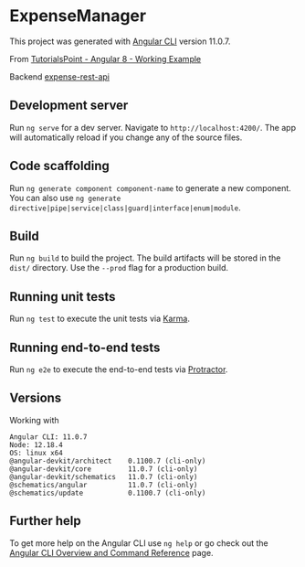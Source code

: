 # ExpenseManager

This project was generated with [Angular CLI](https://github.com/angular/angular-cli) version 11.0.7.

From [TutorialsPoint - Angular 8 - Working Example](https://www.tutorialspoint.com/angular8/angular8_working_example.htm)

Backend [expense-rest-api](https://www.tutorialspoint.com/angular8/angular8_http_client_programming.htm)

## Development server

Run `ng serve` for a dev server. Navigate to `http://localhost:4200/`. The app will automatically reload if you change any of the source files.

## Code scaffolding

Run `ng generate component component-name` to generate a new component. You can also use `ng generate directive|pipe|service|class|guard|interface|enum|module`.

## Build

Run `ng build` to build the project. The build artifacts will be stored in the `dist/` directory. Use the `--prod` flag for a production build.

## Running unit tests

Run `ng test` to execute the unit tests via [Karma](https://karma-runner.github.io).

## Running end-to-end tests

Run `ng e2e` to execute the end-to-end tests via [Protractor](http://www.protractortest.org/).

## Versions

Working with

    Angular CLI: 11.0.7
    Node: 12.18.4
    OS: linux x64
    @angular-devkit/architect    0.1100.7 (cli-only)
    @angular-devkit/core         11.0.7 (cli-only)
    @angular-devkit/schematics   11.0.7 (cli-only)
    @schematics/angular          11.0.7 (cli-only)
    @schematics/update           0.1100.7 (cli-only)


## Further help

To get more help on the Angular CLI use `ng help` or go check out the [Angular CLI Overview and Command Reference](https://angular.io/cli) page.
